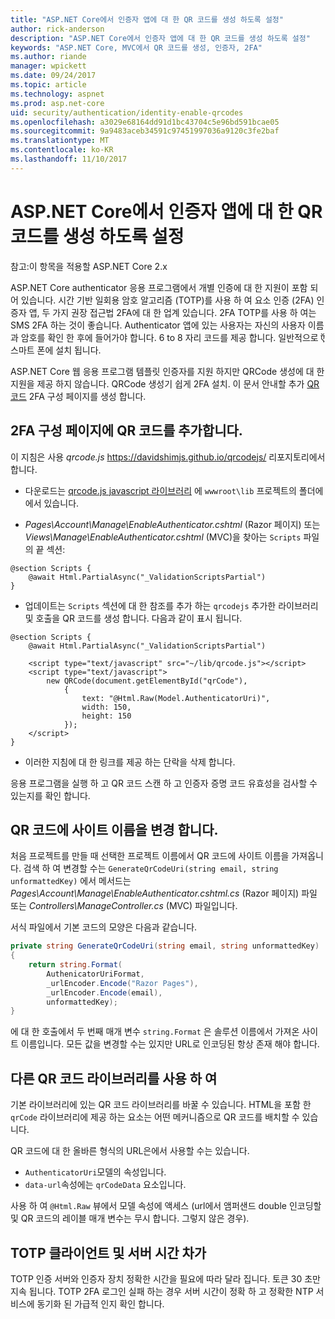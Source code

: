 ```yaml
---
title: "ASP.NET Core에서 인증자 앱에 대 한 QR 코드를 생성 하도록 설정"
author: rick-anderson
description: "ASP.NET Core에서 인증자 앱에 대 한 QR 코드를 생성 하도록 설정"
keywords: "ASP.NET Core, MVC에서 QR 코드를 생성, 인증자, 2FA"
ms.author: riande
manager: wpickett
ms.date: 09/24/2017
ms.topic: article
ms.technology: aspnet
ms.prod: asp.net-core
uid: security/authentication/identity-enable-qrcodes
ms.openlocfilehash: a3029e68164dd91d1bc43704c5e96bd591bcae05
ms.sourcegitcommit: 9a9483aceb34591c97451997036a9120c3fe2baf
ms.translationtype: MT
ms.contentlocale: ko-KR
ms.lasthandoff: 11/10/2017
---
```

# <a name="enabling-qr-code-generation-for-authenticator-apps-in-aspnet-core"></a>ASP.NET Core에서 인증자 앱에 대 한 QR 코드를 생성 하도록 설정

참고:이 항목을 적용할 ASP.NET Core 2.x

ASP.NET Core authenticator 응용 프로그램에서 개별 인증에 대 한 지원이 포함 되어 있습니다. 시간 기반 일회용 암호 알고리즘 (TOTP)를 사용 하 여 요소 인증 (2FA) 인증자 앱, 두 가지 권장 접근법 2FA에 대 한 업계 있습니다. 2FA TOTP를 사용 하 여는 SMS 2FA 하는 것이 좋습니다. Authenticator 앱에 있는 사용자는 자신의 사용자 이름과 암호를 확인 한 후에 들어가야 합니다. 6 to 8 자리 코드를 제공 합니다. 일반적으로 ऍ 스마트 폰에 설치 됩니다.

ASP.NET Core 웹 응용 프로그램 템플릿 인증자를 지원 하지만 QRCode 생성에 대 한 지원을 제공 하지 않습니다. QRCode 생성기 쉽게 2FA 설치. 이 문서 안내할 추가 [QR 코드](https://wikipedia.org/wiki/QR_code) 2FA 구성 페이지를 생성 합니다.

## <a name="adding-qr-codes-to-the-2fa-configuration-page"></a>2FA 구성 페이지에 QR 코드를 추가합니다.

이 지침은 사용 *qrcode.js* https://davidshimjs.github.io/qrcodejs/ 리포지토리에서 합니다.

* 다운로드는 [qrcode.js javascript 라이브러리](https://davidshimjs.github.io/qrcodejs/) 에 `wwwroot\lib` 프로젝트의 폴더에에서 있습니다.

* *Pages\Account\Manage\EnableAuthenticator.cshtml* (Razor 페이지) 또는 *Views\Manage\EnableAuthenticator.cshtml* (MVC)을 찾아는 `Scripts` 파일의 끝 섹션:

```cshtml
@section Scripts {
    @await Html.PartialAsync("_ValidationScriptsPartial")
}
```

* 업데이트는 `Scripts` 섹션에 대 한 참조를 추가 하는 `qrcodejs` 추가한 라이브러리 및 호출을 QR 코드를 생성 합니다. 다음과 같이 표시 됩니다.

```cshtml
@section Scripts {
    @await Html.PartialAsync("_ValidationScriptsPartial")

    <script type="text/javascript" src="~/lib/qrcode.js"></script>
    <script type="text/javascript">
        new QRCode(document.getElementById("qrCode"),
            {
                text: "@Html.Raw(Model.AuthenticatorUri)",
                width: 150,
                height: 150
            });
    </script>
}
```

* 이러한 지침에 대 한 링크를 제공 하는 단락을 삭제 합니다.

응용 프로그램을 실행 하 고 QR 코드 스캔 하 고 인증자 증명 코드 유효성을 검사할 수 있는지를 확인 합니다.

## <a name="change-the-site-name-in-the-qr-code"></a>QR 코드에 사이트 이름을 변경 합니다.

처음 프로젝트를 만들 때 선택한 프로젝트 이름에서 QR 코드에 사이트 이름을 가져옵니다. 검색 하 여 변경할 수는 `GenerateQrCodeUri(string email, string unformattedKey)` 에서 메서드는 *Pages\Account\Manage\EnableAuthenticator.cshtml.cs* (Razor 페이지) 파일 또는 *Controllers\ManageController.cs* (MVC) 파일입니다. 

서식 파일에서 기본 코드의 모양은 다음과 같습니다.

```c#
private string GenerateQrCodeUri(string email, string unformattedKey)
{
    return string.Format(
        AuthenicatorUriFormat,
        _urlEncoder.Encode("Razor Pages"),
        _urlEncoder.Encode(email),
        unformattedKey);
}
```

에 대 한 호출에서 두 번째 매개 변수 `string.Format` 은 솔루션 이름에서 가져온 사이트 이름입니다. 모든 값을 변경할 수는 있지만 URL로 인코딩된 항상 존재 해야 합니다.

## <a name="using-a-different-qr-code-library"></a>다른 QR 코드 라이브러리를 사용 하 여

기본 라이브러리에 있는 QR 코드 라이브러리를 바꿀 수 있습니다. HTML을 포함 한 `qrCode` 라이브러리에 제공 하는 요소는 어떤 메커니즘으로 QR 코드를 배치할 수 있습니다.

QR 코드에 대 한 올바른 형식의 URL은에서 사용할 수는 있습니다.

* `AuthenticatorUri`모델의 속성입니다.
* `data-url`속성에는 `qrCodeData` 요소입니다. 

사용 하 여 `@Html.Raw` 뷰에서 모델 속성에 액세스 (url에서 앰퍼샌드 double 인코딩할 및 QR 코드의 레이블 매개 변수는 무시 합니다. 그렇지 않은 경우).

## <a name="totp-client-and-server-time-skew"></a>TOTP 클라이언트 및 서버 시간 차가

TOTP 인증 서버와 인증자 장치 정확한 시간을 필요에 따라 달라 집니다. 토큰 30 초만 지속 됩니다. TOTP 2FA 로그인 실패 하는 경우 서버 시간이 정확 하 고 정확한 NTP 서비스에 동기화 된 가급적 인지 확인 합니다.
